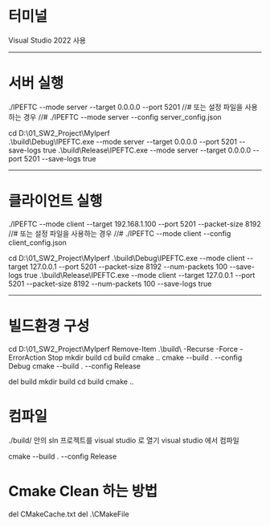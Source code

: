 # 터미널
Visual Studio 2022 사용

---

# 서버 실행

./IPEFTC --mode server --target 0.0.0.0 --port 5201
//# 또는 설정 파일을 사용하는 경우
//# ./IPEFTC --mode server --config server_config.json

cd D:\01_SW2_Project\MyIperf\
.\build\Debug\IPEFTC.exe --mode server --target 0.0.0.0 --port 5201 --save-logs true
.\build\Release\IPEFTC.exe --mode server --target 0.0.0.0 --port 5201 --save-logs true


---

# 클라이언트 실행
./IPEFTC --mode client --target 192.168.1.100 --port 5201 --packet-size 8192 
//# 또는 설정 파일을 사용하는 경우
//# ./IPEFTC --mode client --config client_config.json

cd D:\01_SW2_Project\MyIperf
.\build\Debug\IPEFTC.exe --mode client --target 127.0.0.1 --port 5201 --packet-size 8192 --num-packets 100  --save-logs true
.\build\Release\IPEFTC.exe --mode client --target 127.0.0.1 --port 5201 --packet-size 8192 --num-packets 100  --save-logs true

---

# 빌드환경 구성
cd D:\01_SW2_Project\MyIperf
Remove-Item .\build\ -Recurse -Force -ErrorAction Stop
mkdir build
cd build
cmake ..
cmake --build . --config Debug
cmake --build . --config Release

del build
mkdir build
cd build
cmake ..

# 컴파일
./build/ 안의 sln 프로젝트를 visual studio 로 열기
visual studio 에서 컴파일

cmake --build . --config Release



# Cmake Clean 하는 방법
del CMakeCache.txt
del .\CMakeFile
